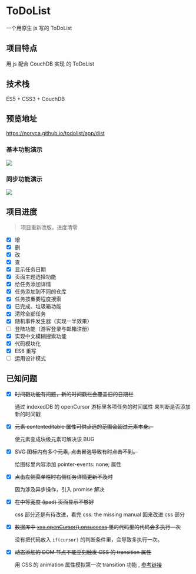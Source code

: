 # ToDoList

一个用原生 js 写的 ToDoList

## 项目特点

用 js 配合 CouchDB 实现 的 ToDoList

## 技术栈

ES5 + CSS3 + CouchDB

## 预览地址

https://norvca.github.io/todolist/app/dist

### 基本功能演示

![](http://g.recordit.co/0hhMlzvanm.gif)

### 同步功能演示

![](https://raw.githubusercontent.com/norvca/pictures/master/sync.gif)

## 项目进度

> 项目重新改版，进度清零

- [x] 增
- [x] 删
- [x] 改
- [x] 查
- [x] 显示任务日期
- [x] 页面主题选择功能
- [x] 给任务添加详情
- [x] 任务添加到不同的仓库
- [x] 任务按重要程度搜索
- [x] 已完成、垃圾箱功能
- [x] 清除全部任务
- [x] 随机事件发生器（实现一半效果）
- [ ] 登陆功能（游客登录与邮箱注册）
- [x] 实现中文模糊搜索功能
- [x] 代码模块化
- [x] ES6 重写
- [ ] 运用设计模式

## 已知问题

- [x] ~~时间戳功能有问题，新的时间戳栏会覆盖旧的日期栏~~

  通过 indexedDB 的 openCursor 游标里各项任务的时间属性 来判断是否添加新的时间戳

- [x] ~~元素 contenteditable 属性可供点选的范围会超过元素本身。~~

  使元素变成块级元素可解决该 BUG

- [x] ~~SVG 图标内有多个元素, 点击冒泡导致有时点击不到。~~

  给图标里内容添加 pointer-events: none; 属性

- [x] ~~点击左侧菜单栏时右侧任务详情更新不及时~~

  因为涉及异步操作，引入 promise 解决

- [x] ~~在中等宽度 (ipad) 页面显示不够好~~

  css 部分还是有待改进，看完 css: the missing manual 回来改进 css 部分

- [x] ~~数据库中 [xxx.openCursor().onsuccess](https://github.com/norvca/ToDoList/blob/1935a84e905c1bcc7dcb5afc021bc6603b771977/app/assets/js/modules/DB.js#L132) 里的代码里的代码会多执行一次~~

  没有把代码放入 `if(cursor)` 的判断条件里，会导致多执行一次。

- [x] ~~动态添加的 DOM 节点不能立刻触发 CSS 的 transition 属性~~

  用 CSS 的 animation 属性模拟第一次 transition 功能 , [参考链接](https://christianheilmann.com/2015/08/30/quicky-fading-in-a-newly-created-element-using-css/)

